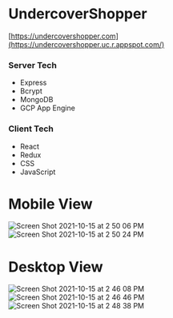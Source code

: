 # UndercoverShopper
[https://undercovershopper.com](https://undercovershopper.uc.r.appspot.com/)

### Server Tech
- Express
- Bcrypt
- MongoDB
- GCP App Engine

### Client Tech
- React
- Redux
- CSS
- JavaScript

# Mobile View 
![Screen Shot 2021-10-15 at 2 50 06 PM](https://user-images.githubusercontent.com/82400552/137546201-f406720e-ace2-4bc1-a590-dea30330e7fb.png)
![Screen Shot 2021-10-15 at 2 50 24 PM](https://user-images.githubusercontent.com/82400552/137546202-b06c3497-e570-468e-b2c5-3f609ce1c78c.png)
# Desktop View
![Screen Shot 2021-10-15 at 2 46 08 PM](https://user-images.githubusercontent.com/82400552/137546088-ffee6817-a0b7-457b-81f5-caeac2843e94.png)
![Screen Shot 2021-10-15 at 2 46 46 PM](https://user-images.githubusercontent.com/82400552/137546091-844bd1ea-7ff1-4abb-b3ba-11dd594469bf.png)
![Screen Shot 2021-10-15 at 2 48 38 PM](https://user-images.githubusercontent.com/82400552/137546092-bf39551b-cf32-4066-a53a-6ac99b1edb26.png)
